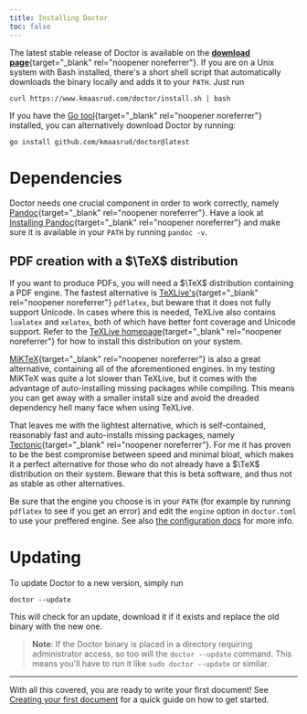 ```yaml
---
title: Installing Doctor
toc: false
---
```


The latest stable release of Doctor is available on the [**download page**](https://dl.equinox.io/kmaasrud/doctor/stable){target="_blank" rel="noopener noreferrer"}. If you are on a Unix system with Bash installed, there's a short shell script that automatically downloads the binary locally and adds it to your `PATH`. Just run

```shell
curl https://www.kmaasrud.com/doctor/install.sh | bash
```

If you have the [Go tool](https://golang.org/doc/install){target="_blank" rel="noopener noreferrer"} installed, you can alternatively download Doctor by running:

```shell
go install github.com/kmaasrud/doctor@latest
```

# Dependencies

Doctor needs one crucial component in order to work correctly, namely [Pandoc](https://pandoc.org/){target="_blank" rel="noopener noreferrer"}. Have a look at [Installing Pandoc](https://pandoc.org/installing.html){target="_blank" rel="noopener noreferrer"} and make sure it is available in your `PATH` by running `pandoc -v`.


## PDF creation with a $\TeX$ distribution

If you want to produce PDFs, you will need a $\TeX$ distribution containing a PDF engine. The fastest alternative is [TeXLive's](https://tug.org/texlive/){target="_blank" rel="noopener noreferrer"} `pdflatex`, but beware that it does not fully support Unicode. In cases where this is needed, TeXLive also contains `lualatex` and `xelatex`, both of which have better font coverage and Unicode support. Refer to the [TeXLive homepage](https://tug.org/texlive/){target="_blank" rel="noopener noreferrer"} for how to install this distribution on your system.

[MiKTeX](https://miktex.org/){target="_blank" rel="noopener noreferrer"} is also a great alternative, containing all of the aforementioned engines. In my testing MiKTeX was quite a lot slower than TeXLive, but it comes with the advantage of auto-installing missing packages while compiling. This means you can get away with a smaller install size and avoid the dreaded dependency hell many face when using TeXLive.

That leaves me with the lightest alternative, which is self-contained, reasonably fast and auto-installs missing packages, namely [Tectonic](https://tectonic-typesetting.github.io/){target="_blank" rel="noopener noreferrer"}. For me it has proven to be the best compromise between speed and minimal bloat, which makes it a perfect alternative for those who do not already have a $\TeX$ distribution on their system. Beware that this is beta software, and thus not as stable as other alternatives.

Be sure that the engine you choose is in your `PATH` (for example by running `pdflatex` to see if you get an error) and edit the `engine` option in `doctor.toml` to use your preffered engine. See also [the configuration docs](config#engine) for more info.

# Updating

To update Doctor to a new version, simply run

```shell
doctor --update
```

This will check for an update, download it if it exists and replace the old binary with the new one.

> **Note**: If the Doctor binary is placed in a directory requiring administrator access, so too will the `doctor --update` command. This means you'll have to run it like `sudo doctor --update` or similar.

---

With all this covered, you are ready to write your first document! See [Creating your first document](creating-your-first-document) for a quick guide on how to get started.

